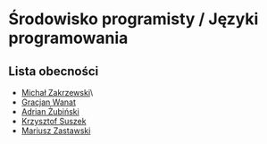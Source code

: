 # Środowisko programisty / Języki programowania

## Lista obecności

- [Michał Zakrzewski](https://github.com/ZakrzewskiM30/SPJP2025-2026)\
- [Gracjan Wanat](https://github.com/gracjanwanat-sudo/Gracjan-Wanat.git)
- [Adrian Żubiński](https://github.com/azubinski270200/Adrian_-ubi-ski.git)
- [Krzysztof Suszek](https://github.com/ksuszek402/jezyki_programowania_25)
- [Mariusz Zastawski](https://github.com/zastawskiMariusz/mariusz-Zastawski)

